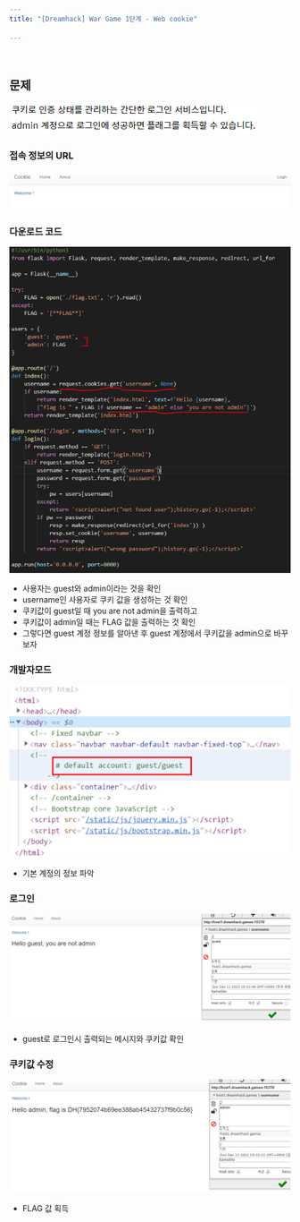 ```yaml
---
title: "[Dreamhack] War Game 1단계 - Web cookie"

---
```


<br>

## 문제

![image-20211211191306786](https://raw.githubusercontent.com/EONION-TH3DB/image_repo/main/img/image-20211211191306786.png)



### 접속 정보의 URL

![image-20211211192935834](https://raw.githubusercontent.com/EONION-TH3DB/image_repo/main/img/image-20211211192935834.png)



### 다운로드 코드

![image-20211211192321001](https://raw.githubusercontent.com/EONION-TH3DB/image_repo/main/img/image-20211211192321001.png)

- 사용자는 guest와 admin이라는 것을 확인
- username인 사용자로 쿠키 값을 생성하는 것 확인
- 쿠키값이 guest일 때 you are not admin을 출력하고
- 쿠키값이 admin일 때는 FLAG 값을 출력하는 것 확인
- 그렇다면 guest 계정 정보를 알아낸 후 guest 계정에서 쿠키값을 admin으로 바꾸보자



### 개발자모드

![image-20211211193055771](https://raw.githubusercontent.com/EONION-TH3DB/image_repo/main/img/image-20211211193055771.png)

- 기본 계정의 정보 파악



### 로그인

![image-20211211193208495](https://raw.githubusercontent.com/EONION-TH3DB/image_repo/main/img/image-20211211193208495.png)

- guest로 로그인시 출력되는 메시지와 쿠키값 확인



### 쿠키값 수정

![image-20211211193300064](https://raw.githubusercontent.com/EONION-TH3DB/image_repo/main/img/image-20211211193300064.png)

- FLAG 값 획득

